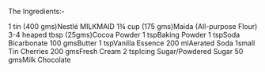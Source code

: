 The Ingredients:-

1 tin (400 gms)Nestlé MILKMAID
1¾ cup (175 gms)Maida (All-purpose Flour)
3-4 heaped tbsp (25gms)Cocoa Powder
1 tspBaking Powder
1 tspSoda Bicarbonate
100 gmsButter
1 tspVanilla Essence
200 mlAerated Soda
1small Tin Cherries
200 gmsFresh Cream
2 tspIcing Sugar/Powdered Sugar
50 gmsMilk Chocolate